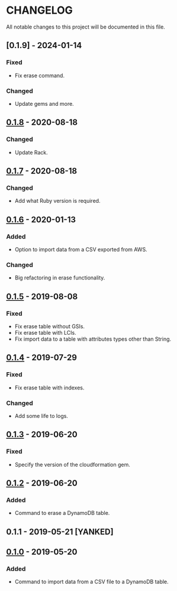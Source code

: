 # CHANGELOG

All notable changes to this project will be documented in this file.

## [0.1.9] - 2024-01-14
### Fixed
- Fix erase command.

### Changed
- Update gems and more.

## [0.1.8] - 2020-08-18
### Changed
- Update Rack.

## [0.1.7] - 2020-08-18
### Changed
- Add what Ruby version is required.

## [0.1.6] - 2020-01-13
### Added
- Option to import data from a CSV exported from AWS.

### Changed
- Big refactoring in erase functionality.

## [0.1.5] - 2019-08-08
### Fixed
- Fix erase table without GSIs.
- Fix erase table with LCIs.
- Fix import data to a table with attributes types other than String.

## [0.1.4] - 2019-07-29
### Fixed
- Fix erase table with indexes.

### Changed
- Add some life to logs.

## [0.1.3] - 2019-06-20
### Fixed
- Specify the version of the cloudformation gem.

## [0.1.2] - 2019-06-20
### Added
- Command to erase a DynamoDB table.

## 0.1.1 - 2019-05-21 [YANKED]

## [0.1.0] - 2019-05-20
### Added
- Command to import data from a CSV file to a DynamoDB table.

[0.1.8]: https://github.com/matheussilvasantos/dynamocli/compare/v0.1.7...v0.1.8
[0.1.7]: https://github.com/matheussilvasantos/dynamocli/compare/v0.1.6...v0.1.7
[0.1.6]: https://github.com/matheussilvasantos/dynamocli/compare/v0.1.5...v0.1.6
[0.1.5]: https://github.com/matheussilvasantos/dynamocli/compare/v0.1.4...v0.1.5
[0.1.4]: https://github.com/matheussilvasantos/dynamocli/compare/v0.1.3...v0.1.4
[0.1.3]: https://github.com/matheussilvasantos/dynamocli/compare/v0.1.2...v0.1.3
[0.1.2]: https://github.com/matheussilvasantos/dynamocli/commit/6fd76a06819ff32464eeeae1f097bccd33f21387
[0.1.0]: https://github.com/matheussilvasantos/dynamocli/releases/tag/v0.1.0
